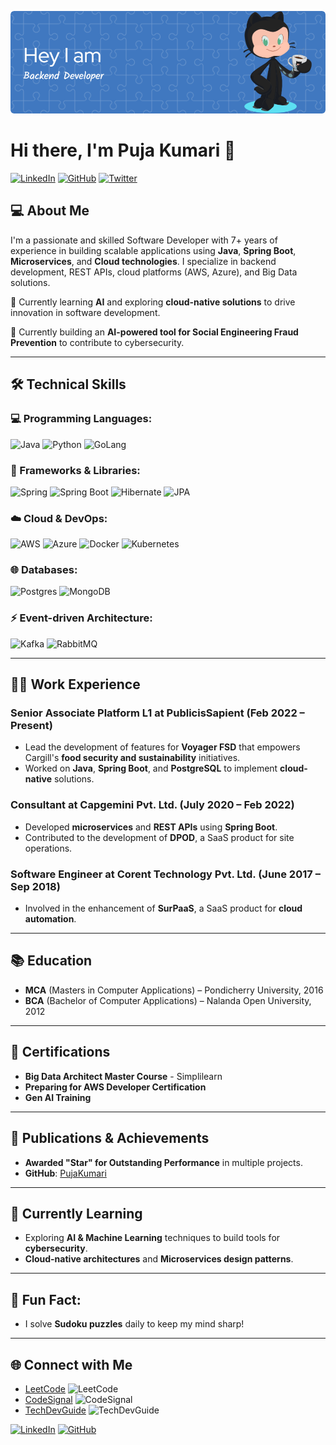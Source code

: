 <!-- Header Section with Banner Image -->
![Header Banner](https://github.com/pujakuma/pujakuma/raw/main/github-header-image.png) <!-- Replace this with your actual URL -->
 <!-- Upload your banner image to GitHub or use an external link -->

# Hi there, I'm Puja Kumari 👋

[![LinkedIn](https://img.shields.io/badge/LinkedIn-PujaKumari-blue?style=flat&logo=linkedin)](https://www.linkedin.com/in/pujakumari)
[![GitHub](https://img.shields.io/badge/GitHub-PujaKumari-darkblue?style=flat&logo=github)](https://github.com/pujakuma)
[![Twitter](https://img.shields.io/badge/Twitter-PujaKumari-1DA1F2?style=flat&logo=twitter)](https://twitter.com/pujakumari)

## 💻 About Me

I'm a passionate and skilled Software Developer with 7+ years of experience in building scalable applications using **Java**, **Spring Boot**, **Microservices**, and **Cloud technologies**. I specialize in backend development, REST APIs, cloud platforms (AWS, Azure), and Big Data solutions.

🚀 Currently learning **AI** and exploring **cloud-native solutions** to drive innovation in software development.

📖 Currently building an **AI-powered tool for Social Engineering Fraud Prevention** to contribute to cybersecurity.

---

## 🛠 Technical Skills

### 💻 Programming Languages:
![Java](https://img.shields.io/badge/Java-ED8B00?style=flat&logo=java&logoColor=white) 
![Python](https://img.shields.io/badge/Python-3776AB?style=flat&logo=python&logoColor=white) 
![GoLang](https://img.shields.io/badge/Go-00ADD8?style=flat&logo=go&logoColor=white) 

### 🔧 Frameworks & Libraries:
![Spring](https://img.shields.io/badge/Spring-6DB33F?style=flat&logo=spring&logoColor=white) 
![Spring Boot](https://img.shields.io/badge/Spring%20Boot-6DB33F?style=flat&logo=spring-boot&logoColor=white) 
![Hibernate](https://img.shields.io/badge/Hibernate-59666C?style=flat&logo=hibernate&logoColor=white) 
![JPA](https://img.shields.io/badge/JPA-1C5C58?style=flat&logo=hibernate&logoColor=white) 

### ☁️ Cloud & DevOps:
![AWS](https://img.shields.io/badge/AWS-232F3E?style=flat&logo=amazon-aws&logoColor=white) 
![Azure](https://img.shields.io/badge/Azure-0089D6?style=flat&logo=microsoft-azure&logoColor=white)
![Docker](https://img.shields.io/badge/Docker-2496ED?style=flat&logo=docker&logoColor=white) 
![Kubernetes](https://img.shields.io/badge/Kubernetes-326CE5?style=flat&logo=kubernetes&logoColor=white) 

### 🌐 Databases:
![Postgres](https://img.shields.io/badge/PostgreSQL-336791?style=flat&logo=postgresql&logoColor=white) 
![MongoDB](https://img.shields.io/badge/MongoDB-47A248?style=flat&logo=mongodb&logoColor=white) 

### ⚡ Event-driven Architecture:
![Kafka](https://img.shields.io/badge/Kafka-231F20?style=flat&logo=apache-kafka&logoColor=white) 
![RabbitMQ](https://img.shields.io/badge/RabbitMQ-FF6600?style=flat&logo=rabbitmq&logoColor=white)

---

## 🧑‍💻 Work Experience

### **Senior Associate Platform L1** at PublicisSapient (Feb 2022 – Present)
- Lead the development of features for **Voyager FSD** that empowers Cargill's **food security and sustainability** initiatives.
- Worked on **Java**, **Spring Boot**, and **PostgreSQL** to implement **cloud-native** solutions.

### **Consultant** at Capgemini Pvt. Ltd. (July 2020 – Feb 2022)
- Developed **microservices** and **REST APIs** using **Spring Boot**.
- Contributed to the development of **DPOD**, a SaaS product for site operations.

### **Software Engineer** at Corent Technology Pvt. Ltd. (June 2017 – Sep 2018)
- Involved in the enhancement of **SurPaaS**, a SaaS product for **cloud automation**.

---

## 📚 Education

- **MCA** (Masters in Computer Applications) – Pondicherry University, 2016
- **BCA** (Bachelor of Computer Applications) – Nalanda Open University, 2012

---

## 🏅 Certifications

- **Big Data Architect Master Course** - Simplilearn
- **Preparing for AWS Developer Certification**
- **Gen AI Training**

---

## 📝 Publications & Achievements

- **Awarded "Star" for Outstanding Performance** in multiple projects.
- **GitHub**: [PujaKumari](https://github.com/pujakuma)

---

## 🌱 Currently Learning
- Exploring **AI & Machine Learning** techniques to build tools for **cybersecurity**.
- **Cloud-native architectures** and **Microservices design patterns**.

---

## 🦄 Fun Fact:
- I solve **Sudoku puzzles** daily to keep my mind sharp!

---

## 🌐 Connect with Me

- [LeetCode](https://leetcode.com/u/pujapucsd/) ![LeetCode](https://img.shields.io/badge/LeetCode-PujaKumari-orange?style=flat&logo=leetcode&logoColor=white)
- [CodeSignal](https://codesignal.com/learn/profile/cm2hrxh9q00018nn9fjzqfkjd) ![CodeSignal](https://img.shields.io/badge/CodeSignal-PujaKumari-blue?style=flat&logo=codesignal&logoColor=white)
- [TechDevGuide](https://techdevguide.withgoogle.com/profile/?no-filter=true) ![TechDevGuide](https://img.shields.io/badge/TechDevGuide-PujaKumari-darkblue?style=flat&logo=google&logoColor=white)

[![LinkedIn](https://img.shields.io/badge/LinkedIn-PujaKumari-blue?style=flat&logo=linkedin)](https://www.linkedin.com/in/pujakumari)
[![GitHub](https://img.shields.io/badge/GitHub-PujaKumari-darkblue?style=flat&logo=github)](https://github.com/pujakuma)
